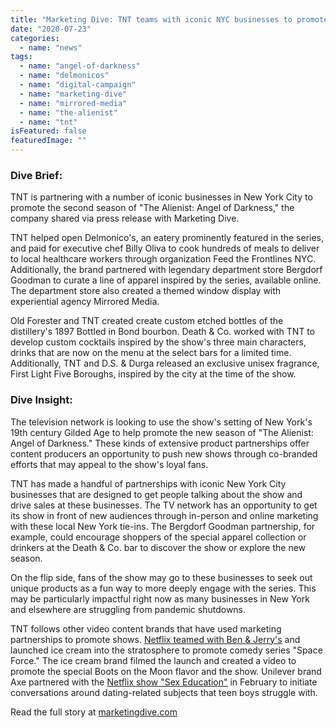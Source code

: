 ```yaml
---
title: "Marketing Dive: TNT teams with iconic NYC businesses to promote 'The Alienist'"
date: "2020-07-23"
categories: 
  - name: "news"
tags: 
  - name: "angel-of-darkness"
  - name: "delmonicos"
  - name: "digital-campaign"
  - name: "marketing-dive"
  - name: "mirrored-media"
  - name: "the-alienist"
  - name: "tnt"
isFeatured: false
featuredImage: ""
---
```


### Dive Brief:

TNT is partnering with a number of iconic businesses in New York City to promote the second season of "The Alienist: Angel of Darkness," the company shared via press release with Marketing Dive.

TNT helped open Delmonico's, an eatery prominently featured in the series, and paid for executive chef Billy Oliva to cook hundreds of meals to deliver to local healthcare workers through organization Feed the Frontlines NYC. Additionally, the brand partnered with legendary department store Bergdorf Goodman to curate a line of apparel inspired by the series, available online. The department store also created a themed window display with experiential agency Mirrored Media.

Old Forester and TNT created create custom etched bottles of the distillery's 1897 Bottled in Bond bourbon. Death & Co. worked with TNT to develop custom cocktails inspired by the show's three main characters, drinks that are now on the menu at the select bars for a limited time. Additionally, TNT and D.S. & Durga released an exclusive unisex fragrance, First Light Five Boroughs, inspired by the city at the time of the show.

### Dive Insight:

The television network is looking to use the show's setting of New York's 19th century Gilded Age to help promote the new season of "The Alienist: Angel of Darkness." These kinds of extensive product partnerships offer content producers an opportunity to push new shows through co-branded efforts that may appeal to the show's loyal fans.

TNT has made a handful of partnerships with iconic New York City businesses that are designed to get people talking about the show and drive sales at these businesses. The TV network has an opportunity to get its show in front of new audiences through in-person and online marketing with these local New York tie-ins. The Bergdorf Goodman partnership, for example, could encourage shoppers of the special apparel collection or drinkers at the Death & Co. bar to discover the show or explore the new season.

On the flip side, fans of the show may go to these businesses to seek out unique products as a fun way to more deeply engage with the series. This may be particularly impactful right now as many businesses in New York and elsewhere are struggling from pandemic shutdowns.

TNT follows other video content brands that have used marketing partnerships to promote shows. [Netflix teamed with Ben & Jerry's](https://www.marketingdive.com/news/ben-jerrys-launches-ice-cream-into-stratosphere-for-netflix-tie-in/578655/) and launched ice cream into the stratosphere to promote comedy series "Space Force." The ice cream brand filmed the launch and created a video to promote the special Boots on the Moon flavor and the show. Unilever brand Axe partnered with the [Netflix show "Sex Education"](https://www.marketingdive.com/news/axe-teams-with-netflixs-sex-education-to-offer-dating-tips/571637/) in February to initiate conversations around dating-related subjects that teen boys struggle with.

Read the full story at [marketingdive.com](https://www.marketingdive.com/news/tnt-teams-with-iconic-nyc-businesses-to-promote-the-alienist/581896/)
